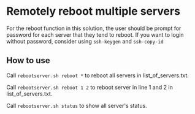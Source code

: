 # Remotely reboot multiple servers

For the reboot function in this solution, the user should be prompt for password for each server that they tend to reboot. 
If you want to login without password, consider using `ssh-keygen` and `ssh-copy-id`

## How to use

Call `rebootserver.sh reboot *` to reboot all servers in list_of_servers.txt.

Call `rebootserver.sh reboot 1 2` to reboot server in line 1 and 2 in list_of_servers.txt.

Call `rebootserver.sh status` to show all server's status.